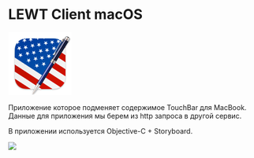 # LEWT Client macOS

![](https://github.com/qoonmax/LEWT-Client/blob/main/LEWT%20Client/icons/LEWT_icon_128.png)

Приложение которое подменяет содержимое TouchBar для MacBook. Данные для приложения мы берем из http запроса в другой сервис.

В приложении используется Objective-C + Storyboard. 

![](https://github.com/qoonmax/LEWT-Client/blob/main/LEWT%20Client/show.gif)
